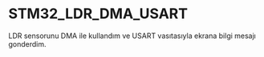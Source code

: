 # STM32_LDR_DMA_USART
LDR sensorunu DMA ile kullandım ve USART vasıtasıyla ekrana bilgi mesajı gonderdim.
